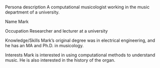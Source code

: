 Persona description
A computational musicologist working in the music department of a university.

Name
Mark

Occupation
Researcher and lecturer at a university

Knowledge/Skills
Mark’s original degree was in electrical engineering, and he has an MA and Ph.D. in musicology.

Interests
Mark is interested in using computational methods to understand music.  He is also interested in the history of the organ.
